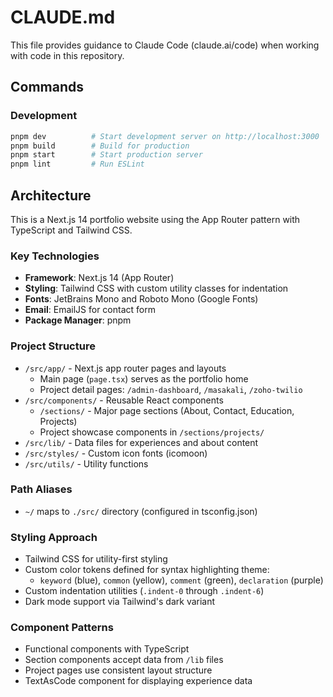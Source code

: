 # CLAUDE.md

This file provides guidance to Claude Code (claude.ai/code) when working with code in this repository.

## Commands

### Development
```bash
pnpm dev          # Start development server on http://localhost:3000
pnpm build        # Build for production
pnpm start        # Start production server
pnpm lint         # Run ESLint
```

## Architecture

This is a Next.js 14 portfolio website using the App Router pattern with TypeScript and Tailwind CSS.

### Key Technologies
- **Framework**: Next.js 14 (App Router)
- **Styling**: Tailwind CSS with custom utility classes for indentation
- **Fonts**: JetBrains Mono and Roboto Mono (Google Fonts)
- **Email**: EmailJS for contact form
- **Package Manager**: pnpm

### Project Structure
- `/src/app/` - Next.js app router pages and layouts
  - Main page (`page.tsx`) serves as the portfolio home
  - Project detail pages: `/admin-dashboard`, `/masakali`, `/zoho-twilio`
- `/src/components/` - Reusable React components
  - `/sections/` - Major page sections (About, Contact, Education, Projects)
  - Project showcase components in `/sections/projects/`
- `/src/lib/` - Data files for experiences and about content
- `/src/styles/` - Custom icon fonts (icomoon)
- `/src/utils/` - Utility functions

### Path Aliases
- `~/` maps to `./src/` directory (configured in tsconfig.json)

### Styling Approach
- Tailwind CSS for utility-first styling
- Custom color tokens defined for syntax highlighting theme:
  - `keyword` (blue), `common` (yellow), `comment` (green), `declaration` (purple)
- Custom indentation utilities (`.indent-0` through `.indent-6`)
- Dark mode support via Tailwind's dark variant

### Component Patterns
- Functional components with TypeScript
- Section components accept data from `/lib` files
- Project pages use consistent layout structure
- TextAsCode component for displaying experience data